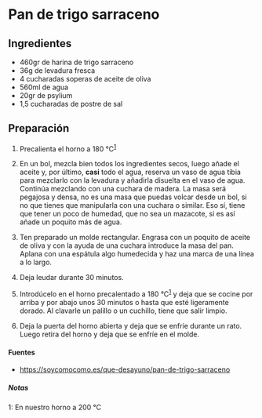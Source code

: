 # Pan de trigo sarraceno

## Ingredientes

-   460gr de harina de trigo sarraceno
-   36g de levadura fresca
-   4 cucharadas soperas de aceite de oliva
-   560ml de agua
-   20gr de psylium
-   1,5 cucharadas de postre de sal

## Preparación

1.  Precalienta el horno a 180 °C<sup>[1](#myfootnote1)</sup>

2.  En un bol, mezcla bien todos los ingredientes secos, luego añade el aceite y, por último, **casi** todo el agua, reserva un vaso de agua tibia para mezclarlo con la levadura y añadirla disuelta en el vaso de agua.  Continúa mezclando con una cuchara de madera. La masa será pegajosa y densa, no es una masa que puedas volcar desde un bol, si no que tienes que manipularla con una cuchara o similar. Eso sí, tiene que tener un poco de humedad, que no sea un mazacote, si es así añade un poquito más de agua.

3.  Ten preparado un molde rectangular. Engrasa con un poquito de aceite de oliva y con la ayuda de una cuchara introduce la masa del pan. Aplana con una espátula algo humedecida y haz una marca de una línea a lo largo.

4. Deja leudar durante 30 minutos.

5.  Introdúcelo en el horno precalentado a 180 °C<sup>[1](#myfootnote1)</sup> y deja que se cocine por arriba y por abajo unos 30 minutos o hasta que esté ligeramente dorado. Al clavarle un palillo o un cuchillo, tiene que salir limpio.

6.  Deja la puerta del horno abierta y deja que se enfríe durante un rato. Luego retira del horno y deja que se enfríe en el molde.

#### Fuentes

-   <https://soycomocomo.es/que-desayuno/pan-de-trigo-sarraceno>

##### Notas
<a name="myfootnote1">1</a>: En nuestro horno a 200 °C
